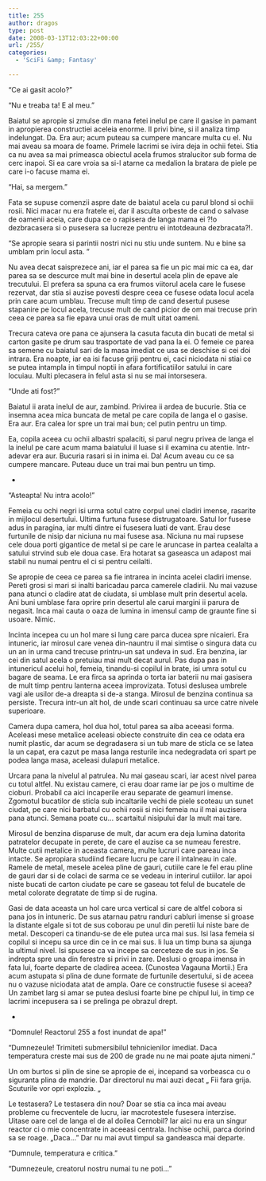 ```yaml
---
title: 255
author: dragos
type: post
date: 2008-03-13T12:03:22+00:00
url: /255/
categories:
  - 'SciFi &amp; Fantasy'

---
```

&#8220;Ce ai gasit acolo?&#8221;

&#8220;Nu e treaba ta! E al meu.&#8221;

Baiatul se apropie si zmulse din mana fetei inelul pe care il gasise in pamant in apropierea constructiei aceleia enorme. Il privi bine, si il analiza timp indelungat. Da. Era aur; acum puteau sa cumpere mancare multa cu el. Nu mai aveau sa moara de foame. Primele lacrimi se ivira deja in ochii fetei. Stia ca nu avea sa mai primeasca obiectul acela frumos stralucitor sub forma de cerc inapoi. Si ea care vroia sa si-l atarne ca medalion la bratara de piele pe care i-o facuse mama ei.<!--more-->

&#8220;Hai, sa mergem.&#8221;

Fata se supuse comenzii aspre date de baiatul acela cu parul blond si ochii rosii. Nici macar nu era fratele ei, dar il asculta orbeste de cand o salvase de oamenii aceia, care dupa ce o rapisera de langa mama ei ?!o dezbracasera si o pusesera sa lucreze pentru ei intotdeauna dezbracata?!.

&#8220;Se apropie seara si parintii nostri nici nu stiu unde suntem. Nu e bine sa umblam prin locul asta. &#8221;

Nu avea decat saisprezece ani, iar el parea sa fie un pic mai mic ca ea, dar parea sa se descurce mult mai bine in desertul acela plin de epave ale trecutului. El prefera sa spuna ca era frumos viitorul acela care le fusese rezervat, dar stia si auzise povesti despre ceea ce fusese odata locul acela prin care acum umblau. Trecuse mult timp de cand desertul pusese stapanire pe locul acela, trecuse mult de cand picior de om mai trecuse prin ceea ce parea sa fie epava unui oras de mult uitat oameni.

Trecura cateva ore pana ce ajunsera la casuta facuta din bucati de metal si carton gasite pe drum sau trasportate de vad pana la ei. O femeie ce parea sa semene cu baiatul sari de la masa imediat ce usa se deschise si cei doi intrara. Era noapte, iar ea isi facuse griji pentru ei, caci niciodata ni stiai ce se putea intampla in timpul noptii in afara fortificatiilor satului in care locuiau. Multi plecasera in felul asta si nu se mai intorsesera.

&#8220;Unde ati fost?&#8221;

Baiatul ii arata inelul de aur, zambind. Privirea ii ardea de bucurie. Stia ce insemna acea mica buncata de metal pe care copila de langa el o gasise. Era aur. Era calea lor spre un trai mai bun; cel putin pentru un timp.

Ea, copila aceea cu ochii albastri spalaciti, si parul negru privea de langa el la inelul pe care acum mama baiatului il luase si il examina cu atentie. Intr-adevar era aur. Bucuria rasari si in inima ei. Da! Acum aveau cu ce sa cumpere mancare. Puteau duce un trai mai bun pentru un timp.

*

&#8220;Asteapta! Nu intra acolo!&#8221;

Femeia cu ochi negri isi urma sotul catre corpul unei cladiri imense, rasarite in mijlocul desertului. Ultima furtuna fusese distrugatoare. Satul lor fusese adus in paragina, iar multi dintre ei fusesera luati de vant. Erau dese furtunile de nisip dar niciuna nu mai fusese asa. Niciuna nu mai rupsese cele doua porti gigantice de metal si pe care le aruncase in partea cealalta a satului strvind sub ele doua case. Era hotarat sa gaseasca un adapost mai stabil nu numai pentru el ci si pentru ceilalti.

Se apropie de ceea ce parea sa fie intrarea in incinta acelei cladiri imense. Pereti grosi si mari si inalti baricadau parca camerele cladirii. Nu mai vazuse pana atunci o cladire atat de ciudata, si umblase mult prin desertul acela. Ani buni umblase fara oprire prin desertul ale carui margini ii parura de negasit. Inca mai cauta o oaza de lumina in imensul camp de graunte fine si usoare. Nimic.

Incinta incepea cu un hol mare si lung care parca ducea spre nicaieri. Era intuneric, iar mirosul care venea din-nauntru il mai simtise o singura data cu un an in urma cand trecuse printru-un sat undeva in sud. Era benzina, iar cei din satul acela o pretuiau mai mult decat aurul. Pas dupa pas in intunericul acelui hol, femeia, tinandu-si copilul in brate, isi umra sotul cu bagare de seama. Le era firca sa aprinda o torta iar baterii nu mai gasisera de mult timp pentru lanterna aceea improvizata. Totusi deslusea umbrele vagi ale usilor de-a dreapta si de-a stanga. Mirosul de benzina continua sa persiste. Trecura intr-un alt hol, de unde scari continuau sa urce catre nivele superioare.

Camera dupa camera, hol dua hol, totul parea sa aiba aceeasi forma. Aceleasi mese metalice aceleasi obiecte construite din cea ce odata era numit plastic, dar acum se degradasera si un tub mare de sticla ce se latea la un capat, era cazut pe masa langa resturile inca nedegradata ori spart pe podea langa masa, aceleasi dulapuri metalice.

Urcara pana la nivelul al patrulea. Nu mai gaseau scari, iar acest nivel parea cu totul altfel. Nu existau camere, ci erau doar rame iar pe jos o multime de cioburi. Probabil ca aici incaperile erau separate de geamuri imense. Zgomotul bucatilor de sticla sub incaltarile vechi de piele scoteau un sunet ciudat, pe care nici barbatul cu ochii rosii si nici femeia nu il mai auzisera pana atunci. Semana poate cu&#8230; scartaitul nisipului dar la mult mai tare.

Mirosul de benzina disparuse de mult, dar acum era deja lumina datorita patratelor decupate in perete, de care el auzise ca se numeau ferestre. Multe cutii metalice in aceasta camera, multe lucruri care pareau inca intacte. Se apropiara studiind fiecare lucru pe care il intalneau in cale. Ramele de metal, mesele acelea pline de gauri, cutiile care le fel erau pline de gauri dar si de colaci de sarma ce se vedeau in interirul cutiilor. Iar apoi niste bucati de carton ciudate pe care se gaseau tot felul de bucatele de metal colorate degratate de timp si de rugina.

Gasi de data aceasta un hol care urca vertical si care de altfel cobora si pana jos in intuneric. De sus atarnau patru randuri cabluri imense si groase la distante elgale si tot de sus coborau pe unul din peretii lui niste bare de metal. Descoperi ca tinandu-se de ele putea urca mai sus. Isi lasa femeia si copilul si incepu sa urce din ce in ce mai sus. Ii lua un timp buna sa ajunga la ultimul nivel. Isi spusese ca va incepe sa cerceteze de sus in jos. Se indrepta spre una din ferestre si privi in zare. Deslusi o groapa imensa in fata lui, foarte departe de cladirea aceea. (Cunostea Vagauna Mortii.) Era acum astupata si plina de dune formate de furtunile desertului, si de aceea nu o vazuse niciodata atat de ampla. Oare ce constructie fusese si aceea? Un zambet larg si amar se putea deslusi foarte bine pe chipul lui, in timp ce lacrimi incepusera sa i se prelinga pe obrazul drept.

*

&#8220;Domnule! Reactorul 255 a fost inundat de apa!&#8221;

&#8220;Dumnezeule! Trimiteti submersibilul tehnicienilor imediat. Daca temperatura creste mai sus de 200 de grade nu ne mai poate ajuta nimeni.&#8221;

Un om burtos si plin de sine se apropie de ei, incepand sa vorbeasca cu o siguranta plina de mandrie. Dar directorul nu mai auzi decat „ Fii fara grija. Scuturile vor opri explozia. „

Le testasera? Le testasera din nou? Doar se stia ca inca mai aveau probleme cu frecventele de lucru, iar macrotestele fusesera interzise. Uitase oare cel de langa el de al doilea Cernobil? Iar aici nu era un singur reactor ci o mie concentrate in aceeasi centrala. Inchise ochii, parca dorind sa se roage. „Daca&#8230;” Dar nu mai avut timpul sa gandeasca mai departe.

&#8220;Dumnule, temperatura e critica.&#8221;

&#8220;Dumnezeule, creatorul nostru numai tu ne poti&#8230;&#8221;